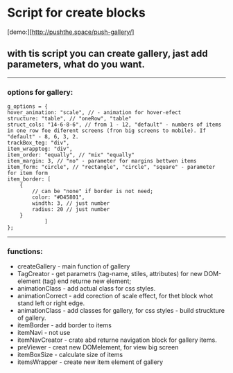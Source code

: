 # Script for create blocks

[demo:][http://pushthe.space/push-gallery/]

## with tis script you can create gallery, jast add parameters, what do you want.

---

### options for gallery:

    g_options = {
    hover_animation: "scale", // - animation for hover-efect
    structure: "table", // "oneRow", "table"
    struct_cols: "14-6-8-6", // from 1 - 12, "default" - numbers of items in one row foe diferent screens (fron big screens to mobile). If "default" - 8, 6, 3, 2.
    trackBox_teg: "div",
    item_wrappteg: "div",
    item_order: "equally", // "mix" "equally"
    item_margin: 3, // "no" - parameter for margins bettwen items
    item_form: "circle", // "rectangle", "circle", "square" - parameter for item form
    item_border: [
        {
            // can be "none" if border is not need;
            color: "#D45801",
            windth: 3, // just number
            radius: 20 // just number
        }
                ]
    };

---

### functions:

- createGallery - main function of gallery
- TagCreator - get parametrs (tag-name, stiles, attributes) for new DOM-element (tag) end returne new element;
- animationClass - add actual class for css styles.
- animationCorrect - add corection of scale effect, for thet block whot stand left or right edge.
- animationClass - add classes for gallery, for css styles - build struckture of gallery.
- itemBorder - add border to items
- itemNavi - not use
- itemNavCreator - crate abd returne navigation block for gallery items.
- preViewer - creat new DOMelement, for view big screen
- itemBoxSize - calculate size of items
- itemsWrapper - create new item element of gallery
